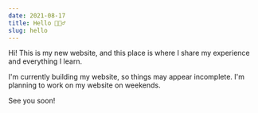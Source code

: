 ```yaml
---
date: 2021-08-17
title: Hello 🙋🏻‍♂️
slug: hello
---
```


Hi! This is my new website, and this place is where I share my experience and
everything I learn.

I'm currently building my website, so things may appear incomplete. I'm planning
to work on my website on weekends.

See you soon!
